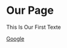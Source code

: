 <html>
  <head>
    <title> Our First Page</title>
  </head>
  <body>
    <h1>Our Page</h1>
    <p>This Is Our First Texte</p>
    <a href= "htpp://www.google.com">Google</a> 
  </body>
</html>
